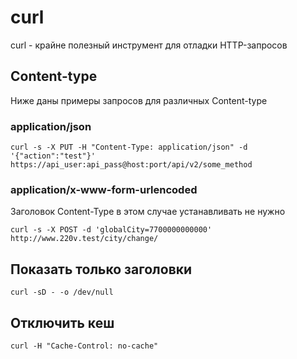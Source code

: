 ---
---

# curl

curl - крайне полезный инструмент для отладки HTTP-запросов

## Content-type

Ниже даны примеры запросов для различных Content-type

### application/json

```
curl -s -X PUT -H "Content-Type: application/json" -d '{"action":"test"}' https://api_user:api_pass@host:port/api/v2/some_method
```

### application/x-www-form-urlencoded

Заголовок Content-Type в этом случае устанавливать не нужно

```
curl -s -X POST -d 'globalCity=7700000000000' http://www.220v.test/city/change/
```

## Показать только заголовки

```
curl -sD - -o /dev/null
```

## Отключить кеш

```
curl -H "Cache-Control: no-cache"
```
